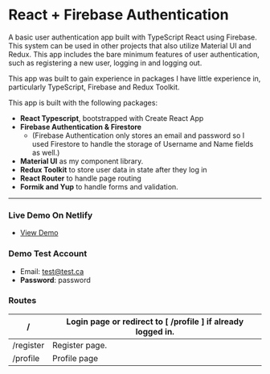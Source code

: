 # React + Firebase Authentication

A basic user authentication app built with TypeScript React using Firebase. This system can be used in other projects that also utilize Material UI and Redux. This app includes the bare minimum features of user authentication, such as registering a new user, logging in and logging out.

This app was built to gain experience in packages I have little experience in, particularly TypeScript, Firebase and Redux Toolkit.

This app is built with the following packages:

-   **React Typescript**, bootstrapped with Create React App
-   **Firebase Authentication & Firestore**
    -   (Firebase Authentication only stores an email and password so I used Firestore to handle the storage of Username and Name fields as well.)
-   **Material UI** as my component library.
-   **Redux Toolkit** to store user data in state after they log in
-   **React Router** to handle page routing
-   **Formik and Yup** to handle forms and validation.

---

### Live Demo On Netlify
- [View Demo](https://react-firebase-authenticator.netlify.app/)

### Demo Test Account

-   Email: test@test.ca
-   **Password**: password

### Routes

| /         | Login page or redirect to [ /profile ] if already logged in. |
| --------- | ------------------------------------------------------------ |
| /register | Register page.                                               |
| /profile  | Profile page                                                 |
